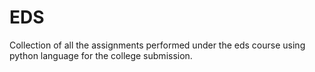 # EDS
Collection of all the assignments performed under the eds course using python language for the college submission.
